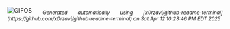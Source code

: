 <div align="justify">
<picture>
    <source media="(prefers-color-scheme: dark)" srcset="https://i.ibb.co/353KTXS4/output-gif.gif">
    <source media="(prefers-color-scheme: light)" srcset="https://i.ibb.co/353KTXS4/output-gif.gif">
    <img alt="GIFOS" src="https://i.ibb.co/353KTXS4/output-gif.gif">
</picture>
<sub><i>Generated automatically using [x0rzavi/github-readme-terminal](https://github.com/x0rzavi/github-readme-terminal) on Sat Apr 12 10:23:46 PM EDT 2025</i></sub>
</div>

<!--  -->